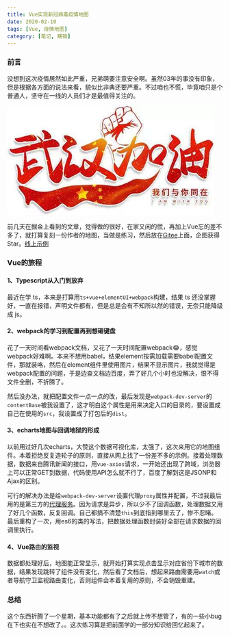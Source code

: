 ```yaml
---
title: Vue实现新冠病毒疫情地图
date: 2020-02-10
tags: [Vue, 疫情地图]
category: [笔记, 瞎搞]
---
```




### 前言

没想到这次疫情居然如此严重，兄弟萌要注意安全啊。虽然03年的事没有印象，但是根据各方面的说法来看，貌似比非典还要严重。不过咱也不慌，毕竟咱只是个普通人，坚守在一线的人员们才是最值得关注的。

<!--more-->

![](/images/post/2019nCoV/nCoV.jpg)

前几天在掘金上看到的文章，觉得做的很好，在家又闲的慌，再加上Vue忘的差不多了，就打算复刻一份作者的地图，当做是练习，然后放在[Gitee](https://gitee.com/Tonyteachers/COVID-19)上面，企图获得Star。[线上示例](http://120.25.204.190/dist)

### Vue的旅程

#### 1、Typescript从入门到放弃

最近在学 ts，本来是打算用`ts+vue+elementUI+webpack`构建，结果 ts 还没掌握好，一直在报错，声明文件都有，但是总是会有不知所以然的错误，无奈只能降级成 js。

#### 2、webpack的学习到配置再到想砸键盘

花了一天时间看webpack文档，又花了一天时间配置webpack😂，感觉webpack好难啊。本来不想用babel，结果element按需加载需要babel配置文件，那就装咯，然后在element组件里使用图片，结果不显示图片，我就觉得是webpack配置的问题，于是边查文档边百度，弄了好几个小时也没解决，恨不得文件全删，不折腾了。

然后没办法，就把配置文件一点一点的改，最后发现是`webpack-dev-server`的`contentBase`被我设置了，这才明白这个属性是用来决定入口的目录的，要设置成自己在使用的`src`，我设置成了打包后的`dist`。

#### 3、echarts地图与回调地狱的形成

以前用过好几次echarts，大赞这个数据可视化库，太强了，这次来用它的地图组件。本着拒绝反复造轮子的原则，直接从网上找了一份差不多的示例。接着处理数据，数据来自腾讯新闻的接口，用`vue-axios`请求，一开始还出现了跨域，浏览器上可以正常GET到数据，代码使用API怎么就不行了，百度了解到这是JSONP和Ajax的区别。

可行的解决办法是给`webpack-dev-server`设置代理`proxy`属性并配置，不过我最后用的是第三方的[代理服务](https://bird.ioliu.cn/)。因为请求是异步，所以少不了回调函数，处理数据又用了好几个函数，反复回调。自己都搞不清楚`this`到底指到哪里去了，惨不忍睹。最后重构了一次，用es6的类的写法，把数据处理函数封装好全部在请求数据的回调里执行。

#### 4、Vue路由的监视

数据都处理好后，地图能正常显示，就开始打算实现点击显示对应省份下城市的数据，结果发现跳转了组件没有变化，然后看了文档后，想起来路由需要用`watch`或者导航守卫监视路由变化，否则组件会本着复用的原则，不会销毁重建。

### 总结

这个东西折腾了一个星期，基本功能都有了之后就上传不想管了，有的一些小bug在下也实在不想改了。。这次练习算是把前面学的一部分知识给回忆起来了。